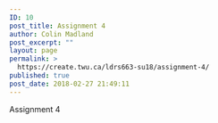 ```yaml
---
ID: 10
post_title: Assignment 4
author: Colin Madland
post_excerpt: ""
layout: page
permalink: >
  https://create.twu.ca/ldrs663-su18/assignment-4/
published: true
post_date: 2018-02-27 21:49:11
---
```

Assignment 4